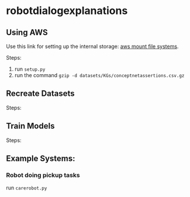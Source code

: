 # robotdialogexplanations
## Using AWS
Use this link for setting up the internal storage: [aws mount file systems](https://docs.aws.amazon.com/AWSEC2/latest/UserGuide/ebs-using-volumes.html).

Steps:
1. run `setup.py`
2. run the command `gzip -d datasets/KGs/conceptnetassertions.csv.gz`

## Recreate Datasets
Steps:


## Train Models
Steps:


## Example Systems:
### Robot doing pickup tasks
run `carerobot.py`